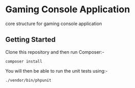 Gaming Console Application
========================

core structure for gaming console application

Getting Started
---------------

Clone this repository and then run Composer:-

```
composer install
```

You will then be able to run the unit tests using:-

```
./vendor/bin/phpunit
```
